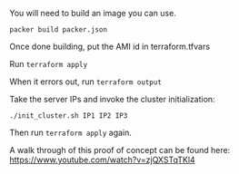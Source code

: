 You will need to build an image you can use.

```
packer build packer.json
```

Once done building, put the AMI id in terraform.tfvars

Run `terraform apply`

When it errors out, run `terraform output`

Take the server IPs and invoke the cluster initialization:
```
./init_cluster.sh IP1 IP2 IP3
```
Then run `terraform apply` again.

A walk through of this proof of concept can be found here: https://www.youtube.com/watch?v=zjQXSTqTKl4
